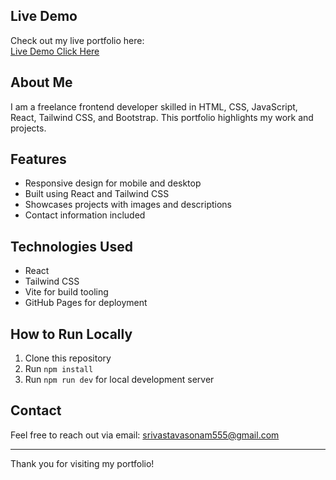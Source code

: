 ## Live Demo

Check out my live portfolio here:  
[Live Demo Click Here](https://sonamsrivastava555.github.io/my-portfolio/)

## About Me

I am a freelance frontend developer skilled in HTML, CSS, JavaScript, React, Tailwind CSS, and Bootstrap. This portfolio highlights my work and projects.

## Features

- Responsive design for mobile and desktop
- Built using React and Tailwind CSS
- Showcases projects with images and descriptions
- Contact information included

## Technologies Used

- React
- Tailwind CSS
- Vite for build tooling
- GitHub Pages for deployment

## How to Run Locally

1. Clone this repository
2. Run `npm install`
3. Run `npm run dev` for local development server

## Contact

Feel free to reach out via email: srivastavasonam555@gmail.com

---

Thank you for visiting my portfolio!
